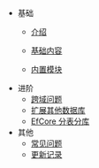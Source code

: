 - 基础
   - [介绍](zh-cn/introduce)
    
   - [基础内容](zh-cn/basiccontent)
   
   - [内置模块](zh-cn/module)
  
* 进阶
   * [跨域问题]()
   * [扩展其他数据库]()
   * [EfCore 分表分库]()
* 其他
   * [常见问题]()
   * [更新记录]()

